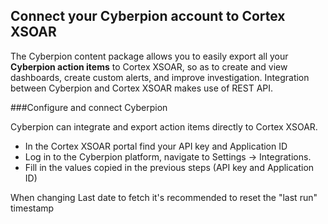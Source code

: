 ## Connect your Cyberpion account to Cortex XSOAR

The Cyberpion content package allows you to easily export all your **Cyberpion action items** to Cortex XSOAR, so as to create and view dashboards, create custom alerts, and improve investigation. Integration between Cyberpion and Cortex XSOAR makes use of REST API. 


###Configure and connect Cyberpion

Cyberpion can integrate and export action items directly to Cortex XSOAR. 

* In the Cortex XSOAR portal find your API key and Application ID
* Log in to the Cyberpion platform, navigate to Settings -> Integrations.
* Fill in the values copied in the previous steps (API key and Application ID)

When changing Last date to fetch it's recommended to reset the "last run" timestamp
